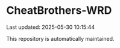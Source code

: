# CheatBrothers-WRD

Last updated: 2025-05-30 10:15:44

This repository is automatically maintained.
